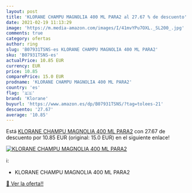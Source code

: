 ```yaml
---
layout: post
title: 'KLORANE CHAMPU MAGNOLIA 400 ML PARA2 al 27.67 % de descuento'
date: 2021-02-19 11:13:29
image: 'https://m.media-amazon.com/images/I/41mvYPu7OXL._SL200_.jpg'
comments: true
category: ofertas
author: ring
slug: 'B07931TSNS-es KLORANE CHAMPU MAGNOLIA 400 ML PARA2'
sku: 'B07931TSNS-es'
actualPrice: 10.85 EUR
currency: EUR
price: 10.85
comparePrice: 15.0 EUR
prodname: 'KLORANE CHAMPU MAGNOLIA 400 ML PARA2'
country: 'es'
flag: '🇪🇸'
brand: 'Klorane'
buyurl: 'https://www.amazon.es/dp/B07931TSNS/?tag=tolees-21'
descuento: '27.67'
average: '10.85'
---
```


Está [KLORANE CHAMPU MAGNOLIA 400 ML PARA2](https://www.amazon.es/dp/B07931TSNS/?tag=tolees-21) con 27.67 de descuento por 10.85 EUR (original: 15.0 EUR) en el siguiente enlace!

[![KLORANE CHAMPU MAGNOLIA 400 ML PARA2](https://m.media-amazon.com/images/I/41mvYPu7OXL._SL200_.jpg)](https://www.amazon.es/dp/B07931TSNS/?tag=tolees-21)

ℹ️:

- KLORANE CHAMPU MAGNOLIA 400 ML PARA2

[🛒 Ver la oferta!!](https://www.amazon.es/dp/B07931TSNS/?tag=tolees-21)
